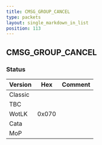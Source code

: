 ```yaml
---
title: CMSG_GROUP_CANCEL
type: packets
layout: single_markdown_in_list
position: 113
---
```


## CMSG_GROUP_CANCEL

### Status

Version    | Hex        | Comment
---------- | ---------- | ---------- 
Classic    |            |
TBC        |            |
WotLK      | 0x070      |
Cata       |            |
MoP        |            |